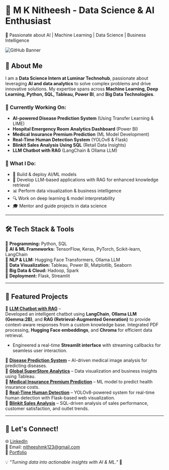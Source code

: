 # 📌 M K Nitheesh - Data Science & AI Enthusiast  
🚀 Passionate about AI | Machine Learning | Data Science | Business Intelligence  

![GitHub Banner](https://your-image-url.com) <!-- Optional: Add a banner image -->

## 👋 About Me  
I am a **Data Science Intern at Luminar Technohub**, passionate about leveraging **AI and data analytics** to solve complex problems and drive innovative solutions. My expertise spans across **Machine Learning, Deep Learning, Python, SQL, Tableau, Power BI**, and **Big Data Technologies**.  

### 🌟 Currently Working On:  
- **AI-powered Disease Prediction System** (Using Transfer Learning & LIME)  
- **Hospital Emergency Room Analytics Dashboard** (Power BI)  
- **Medical Insurance Premium Prediction** (ML Model Development)  
- **Real-Time Human Detection System** (YOLOv8 & Flask)  
- **Blinkit Sales Analysis Using SQL** (Retail Data Insights)  
- **LLM Chatbot with RAG** (LangChain & Ollama LLM)  

### 🎯 What I Do:  
- 🧠 Build & deploy AI/ML models  
- 🤖 Develop LLM-based applications with RAG for enhanced knowledge retrieval  
- 📊 Perform data visualization & business intelligence  
- 🔍 Work on deep learning & model interpretability  
- 🎓 Mentor and guide projects in data science  

---

## 🛠️ Tech Stack & Tools  
🔹 **Programming:** Python, SQL  
🔹 **AI & ML Frameworks:** TensorFlow, Keras, PyTorch, Scikit-learn, LangChain  
🔹 **NLP & LLM:** Hugging Face Transformers, Ollama LLM  
🔹 **Data Visualization:** Tableau, Power BI, Matplotlib, Seaborn  
🔹 **Big Data & Cloud:** Hadoop, Spark  
🔹 **Deployment:** Flask, Streamlit  

---

## 📂 Featured Projects  
📌 **[LLM Chatbot with RAG](https://github.com/yourrepo)** –  
Developed an intelligent chatbot using **LangChain**, **Ollama LLM (Gemma:2B)**, and **RAG (Retrieval-Augmented Generation)** to provide context-aware responses from a custom knowledge base. Integrated PDF processing, **Hugging Face embeddings**, and **Chroma** for efficient data retrieval.  
- Engineered a real-time **Streamlit interface** with streaming callbacks for seamless user interaction.  

📌 **[Disease Prediction System](https://github.com/yourrepo)** – AI-driven medical image analysis for predicting diseases.  
📌 **[Global SuperStore Analytics](https://github.com/yourrepo)** – Data visualization and business insights using Tableau.  
📌 **[Medical Insurance Premium Prediction](https://github.com/yourrepo)** – ML model to predict health insurance costs.  
📌 **[Real-Time Human Detection](https://github.com/yourrepo)** – YOLOv8-powered system for real-time human detection with Flask-based web visualization.  
📌 **[Blinkit Sales Analysis](https://github.com/yourrepo)** – SQL-driven analysis of sales performance, customer satisfaction, and outlet trends.  

---

## 💋 Let's Connect!  
🌐 [LinkedIn](https://www.linkedin.com/in/m-k-nitheesh-67bb97258)  
📧 Email: nitheeshmk123@gmail.com  
📌 [Portfolio](https://mknitheeesh.github.io/Portifolio1/)  

💡 *"Turning data into actionable insights with AI & ML."* 🚀
